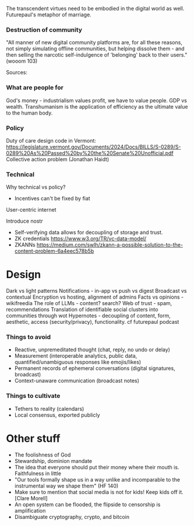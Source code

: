 The transcendent virtues need to be embodied in the digital world as well. Futurepaul's metaphor of marriage.

### Destruction of community

"All manner of new digital community platforms are, for all these reasons, not simply simulating offline communities, but helping dissolve them - and then selling the narcotic self-indulgence of 'belonging' back to their users." (wooom 103)

Sources:

### What are people for

God's money - industrialism values profit, we have to value people. GDP vs wealth.
Transhumanism is the application of efficiency as the ultimate value to the human body.

### Policy

Duty of care design code in Vermont: https://legislature.vermont.gov/Documents/2024/Docs/BILLS/S-0289/S-0289%20As%20Passed%20by%20the%20Senate%20Unofficial.pdf
Collective action problem (Jonathan Haidt)

### Technical

Why technical vs policy?

- Incentives can't be fixed by fiat

User-centric internet

Introduce nostr

- Self-verifying data allows for decoupling of storage and trust.
- ZK credentials https://www.w3.org/TR/vc-data-model/
- ZKANNs https://medium.com/swlh/zkann-a-possible-solution-to-the-content-problem-6a4eec578b5b

# Design

Dark vs light patterns
Notifications - in-app vs push vs digest
Broadcast vs contextual
Encryption vs hosting, alignment of admins
Facts vs opinions - wikifreedia
The role of LLMs - content? search?
Web of trust - spam, recommendations
Translation of identifiable social clusters into communities through wot
Hypernotes - decoupling of content, form, aesthetic, access (security/privacy), functionality. cf futurepaul podcast

### Things to avoid

- Reactive, unpremeditated thought (chat, reply, no undo or delay)
- Measurement (interoperable analytics, public data, quantified/unambiguous responses like emojis/likes)
- Permanent records of ephemeral conversations (digital signatures, broadcast)
- Context-unaware communication (broadcast notes)

### Things to cultivate

- Tethers to reality (calendars)
- Local consensus, exported publicly


# Other stuff

- The foolishness of God
- Stewardship, dominion mandate
- The idea that everyone should put their money where their mouth is. Faithfulness in little
- "Our tools formally shape us in a way unlike and incomparable to the instrumental way we shape them" (HF 140)
- Make sure to mention that social media is not for kids! Keep kids off it. [Clare Morell]
- An open system can be flooded, the flipside to censorship is amplification
- Disambiguate cryptography, crypto, and bitcoin
